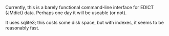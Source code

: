Currently, this is a barely functional command-line interface for
EDICT (JMdict) data.  Perhaps one day it will be useable (or not).

It uses sqlite3; this costs some disk space, but with indexes, it
seems to be reasonably fast.